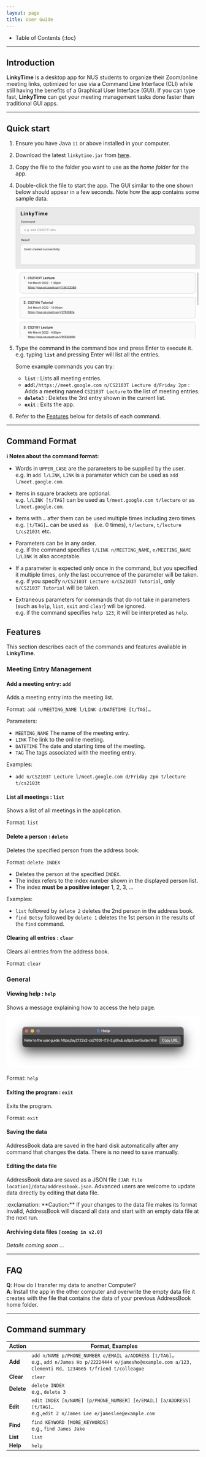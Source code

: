 ```yaml
---
layout: page
title: User Guide
---
```


* Table of Contents
{:toc}

--------------------------------------------------------------------------------------------------------------------

## Introduction

**LinkyTime** is a desktop app for NUS students to organize their Zoom/online meeting links, optimized for use via a Command Line Interface (CLI) while still having the benefits of a Graphical User Interface (GUI). If you can type fast, **LinkyTime** can get your meeting management tasks done faster than traditional GUI apps.

--------------------------------------------------------------------------------------------------------------------

## Quick start

1. Ensure you have Java `11` or above installed in your computer.

2. Download the latest `linkytime.jar` from [here](https://github.com/AY2122S2-CS2103T-T13-3/tp/releases).

3. Copy the file to the folder you want to use as the _home folder_ for the app.

4. Double-click the file to start the app. The GUI similar to the one shown below should appear in a few seconds. Note how the app contains some sample data.<br>
    
    ![Ui](images/Ui.png)

6. Type the command in the command box and press Enter to execute it. e.g. typing **`list`** and pressing Enter will list all the entries.<br>
   
    Some example commands you can try:

    * **`list`** : Lists all meeting entries.
    * **`add`**`l/https://meet.google.com n/CS2103T Lecture d/Friday 2pm` : Adds a meeting named `CS2103T Lecture` to the list of meeting entries.
    * **`delete`**`3` : Deletes the 3rd entry shown in the current list.
    * **`exit`** : Exits the app.

7. Refer to the [Features](#features) below for details of each command.

--------------------------------------------------------------------------------------------------------------------

## Command Format

<div markdown="block" class="alert alert-info">

**:information_source: Notes about the command format:**<br>

* Words in `UPPER_CASE` are the parameters to be supplied by the user.<br>
  e.g. in `add l/LINK`, `LINK` is a parameter which can be used as `add l/meet.google.com`.

* Items in square brackets are optional.<br>
  e.g. `l/LINK [t/TAG]` can be used as `l/meet.google.com t/lecture` or as `l/meet.google.com`.

* Items with `…`​ after them can be used multiple times including zero times.<br>
  e.g. `[t/TAG]…​` can be used as ` ` (i.e. 0 times), `t/lecture`, `t/lecture t/cs2103t` etc.

* Parameters can be in any order.<br>
  e.g. if the command specifies `l/LINK n/MEETING_NAME`, `n/MEETING_NAME l/LINK` is also acceptable.

* If a parameter is expected only once in the command, but you specified it multiple times, only the last occurrence of the parameter will be taken.<br>
  e.g. if you specify `n/CS2103T Lecture n/CS2103T Tutorial`, only `n/CS2103T Tutorial` will be taken.

* Extraneous parameters for commands that do not take in parameters (such as `help`, `list`, `exit` and `clear`) will be ignored.<br>
  e.g. if the command specifies `help 123`, it will be interpreted as `help`.

</div>

## Features

This section describes each of the commands and features available in **LinkyTime**.

### Meeting Entry Management

#### Add a meeting entry: `add`

Adds a meeting entry into the meeting list.

Format: `add n/MEETING_NAME l/LINK d/DATETIME [t/TAG]…​`

Parameters:
* `MEETING_NAME` The name of the meeting entry.
* `LINK` The link to the online meeting.
* `DATETIME` The date and starting time of the meeting.
* `TAG` The tags associated with the meeting entry.

Examples:
* `add n/CS2103T Lecture l/meet.google.com d/Friday 2pm t/lecture t/cs2103t`


#### List all meetings : `list`

Shows a list of all meetings in the application.

Format: `list`


#### Delete a person : `delete`

Deletes the specified person from the address book.

Format: `delete INDEX`

* Deletes the person at the specified `INDEX`.
* The index refers to the index number shown in the displayed person list.
* The index **must be a positive integer** 1, 2, 3, …​

Examples:
* `list` followed by `delete 2` deletes the 2nd person in the address book.
* `find Betsy` followed by `delete 1` deletes the 1st person in the results of the `find` command.


#### Clearing all entries : `clear`

Clears all entries from the address book.

Format: `clear`


### General

#### Viewing help : `help`

Shows a message explaining how to access the help page.

![help message](images/helpMessage.png)

Format: `help`


#### Exiting the program : `exit`

Exits the program.

Format: `exit`


#### Saving the data

AddressBook data are saved in the hard disk automatically after any command that changes the data. There is no need to save manually.


#### Editing the data file

AddressBook data are saved as a JSON file `[JAR file location]/data/addressbook.json`. Advanced users are welcome to update data directly by editing that data file.

<div markdown="span" class="alert alert-warning">:exclamation: **Caution:**
If your changes to the data file makes its format invalid, AddressBook will discard all data and start with an empty data file at the next run.
</div>

#### Archiving data files `[coming in v2.0]`

_Details coming soon ..._

--------------------------------------------------------------------------------------------------------------------

## FAQ

**Q**: How do I transfer my data to another Computer?<br>
**A**: Install the app in the other computer and overwrite the empty data file it creates with the file that contains the data of your previous AddressBook home folder.

--------------------------------------------------------------------------------------------------------------------

## Command summary

Action | Format, Examples
--------|------------------
**Add** | `add n/NAME p/PHONE_NUMBER e/EMAIL a/ADDRESS [t/TAG]…​` <br> e.g., `add n/James Ho p/22224444 e/jamesho@example.com a/123, Clementi Rd, 1234665 t/friend t/colleague`
**Clear** | `clear`
**Delete** | `delete INDEX`<br> e.g., `delete 3`
**Edit** | `edit INDEX [n/NAME] [p/PHONE_NUMBER] [e/EMAIL] [a/ADDRESS] [t/TAG]…​`<br> e.g.,`edit 2 n/James Lee e/jameslee@example.com`
**Find** | `find KEYWORD [MORE_KEYWORDS]`<br> e.g., `find James Jake`
**List** | `list`
**Help** | `help`
